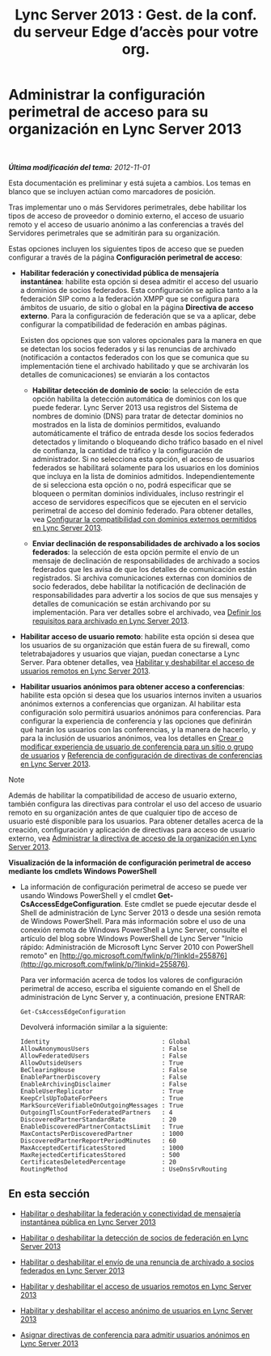 ﻿---
title: "Lync Server 2013 : Gest. de la conf. du serveur Edge d’accès pour votre org."
TOCTitle: Administrae la configuración perimetral de acceso para su organización
ms:assetid: 0145eb08-984f-4ecd-bf9c-364817619c2a
ms:mtpsurl: https://technet.microsoft.com/es-es/library/JJ552443(v=OCS.15)
ms:contentKeyID: 49115264
ms.date: 01/07/2017
mtps_version: v=OCS.15
ms.translationtype: HT
---

# Administrar la configuración perimetral de acceso para su organización en Lync Server 2013

 

_**Última modificación del tema:** 2012-11-01_

Esta documentación es preliminar y está sujeta a cambios. Los temas en blanco que se incluyen actúan como marcadores de posición.

Tras implementar uno o más Servidores perimetrales, debe habilitar los tipos de acceso de proveedor o dominio externo, el acceso de usuario remoto y el acceso de usuario anónimo a las conferencias a través del Servidores perimetrales que se admitirán para su organización.

Estas opciones incluyen los siguientes tipos de acceso que se pueden configurar a través de la página **Configuración perimetral de acceso**:

  - **Habilitar federación y conectividad pública de mensajería instantánea**: habilite esta opción si desea admitir el acceso del usuario a dominios de socios federados. Esta configuración se aplica tanto a la federación SIP como a la federación XMPP que se configura para ámbitos de usuario, de sitio o global en la página **Directiva de acceso externo**. Para la configuración de federación que se va a aplicar, debe configurar la compatibilidad de federación en ambas páginas.
    
    Existen dos opciones que son valores opcionales para la manera en que se detectan los socios federados y si las renuncias de archivado (notificación a contactos federados con los que se comunica que su implementación tiene el archivado habilitado y que se archivarán los detalles de comunicaciones) se enviarán a los contactos
    
      - **Habilitar detección de dominio de socio**: la selección de esta opción habilita la detección automática de dominios con los que puede federar. Lync Server 2013 usa registros del Sistema de nombres de dominio (DNS) para tratar de detectar dominios no mostrados en la lista de dominios permitidos, evaluando automáticamente el tráfico de entrada desde los socios federados detectados y limitando o bloqueando dicho tráfico basado en el nivel de confianza, la cantidad de tráfico y la configuración de administrador. Si no selecciona esta opción, el acceso de usuarios federados se habilitará solamente para los usuarios en los dominios que incluya en la lista de dominios admitidos. Independientemente de si selecciona esta opción o no, podrá especificar que se bloqueen o permitan dominios individuales, incluso restringir el acceso de servidores específicos que se ejecuten en el servicio perimetral de acceso del dominio federado. Para obtener detalles, vea [Configurar la compatibilidad con dominios externos permitidos en Lync Server 2013](lync-server-2013-configure-support-for-allowed-external-domains.md).
    
      - **Enviar declinación de responsabilidades de archivado a los socios federados**: la selección de esta opción permite el envío de un mensaje de declinación de responsabilidades de archivado a socios federados que les avisa de que los detalles de comunicación están registrados. Si archiva comunicaciones externas con dominios de socio federados, debe habilitar la notificación de declinación de responsabilidades para advertir a los socios de que sus mensajes y detalles de comunicación se están archivando por su implementación. Para ver detalles sobre el archivado, vea [Definir los requisitos para archivado en Lync Server 2013](lync-server-2013-defining-your-requirements-for-archiving.md).

  - **Habilitar acceso de usuario remoto**: habilite esta opción si desea que los usuarios de su organización que están fuera de su firewall, como teletrabajadores y usuarios que viajan, puedan conectarse a Lync Server. Para obtener detalles, vea [Habilitar y deshabilitar el acceso de usuarios remotos en Lync Server 2013](lync-server-2013-enable-or-disable-remote-user-access.md).

  - **Habilitar usuarios anónimos para obtener acceso a conferencias**: habilite esta opción si desea que los usuarios internos inviten a usuarios anónimos externos a conferencias que organizan. Al habilitar esta configuración solo permitirá usuarios anónimos para conferencias. Para configurar la experiencia de conferencia y las opciones que definirán qué harán los usuarios con las conferencias, y la manera de hacerlo, y para la inclusión de usuarios anónimos, vea los detalles en [Crear o modificar experiencia de usuario de conferencia para un sitio o grupo de usuarios](https://technet.microsoft.com/es-es/library/gg429715\(v=ocs.15\)) y [Referencia de configuración de directivas de conferencias en Lync Server 2013](lync-server-2013-conferencing-policy-settings-reference.md).


> [!NOTE]
> Además de habilitar la compatibilidad de acceso de usuario externo, también configura las directivas para controlar el uso del acceso de usuario remoto en su organización antes de que cualquier tipo de acceso de usuario esté disponible para los usuarios. Para obtener detalles acerca de la creación, configuración y aplicación de directivas para acceso de usuario externo, vea <A href="lync-server-2013-manage-external-access-policy-for-your-organization.md">Administrar la directiva de acceso de la organización en Lync Server 2013</A>.



**Visualización de la información de configuración perimetral de acceso mediante los cmdlets Windows PowerShell**

  - La información de configuración perimetral de acceso se puede ver usando Windows PowerShell y el cmdlet **Get-CsAccessEdgeConfiguration**. Este cmdlet se puede ejecutar desde el Shell de administración de Lync Server 2013 o desde una sesión remota de Windows PowerShell. Para más información sobre el uso de una conexión remota de Windows PowerShell a Lync Server, consulte el artículo del blog sobre Windows PowerShell de Lync Server "Inicio rápido: Administración de Microsoft Lync Server 2010 con PowerShell remoto" en [http://go.microsoft.com/fwlink/p/?linkId=255876](http://go.microsoft.com/fwlink/p/?linkid=255876).
    
    Para ver información acerca de todos los valores de configuración perimetral de acceso, escriba el siguiente comando en el Shell de administración de Lync Server y, a continuación, presione ENTRAR:
    
        Get-CsAccessEdgeConfiguration
    
    Devolverá información similar a la siguiente:
    
        Identity                               : Global
        AllowAnonymousUsers                    : False
        AllowFederatedUsers                    : False
        AllowOutsideUsers                      : True
        BeClearingHouse                        : False
        EnablePartnerDiscovery                 : False
        EnableArchivingDisclaimer              : False
        EnableUserReplicator                   : True
        KeepCrlsUpToDateForPeers               : True
        MarkSourceVerifiableOnOutgoingMessages : True
        OutgoingTlsCountForFederatedPartners   : 4
        DiscoveredPartnerStandardRate          : 20
        EnableDiscoveredPartnerContactsLimit   : True
        MaxContactsPerDiscoveredPartner        : 1000
        DiscoveredPartnerReportPeriodMinutes   : 60
        MaxAcceptedCertificatesStored          : 1000
        MaxRejectedCertificatesStored          : 500
        CertificatesDeletedPercentage          : 20
        RoutingMethod                          : UseDnsSrvRouting

## En esta sección

  - [Habilitar o deshabilitar la federación y conectividad de mensajería instantánea pública en Lync Server 2013](lync-server-2013-enable-or-disable-federation-and-public-im-connectivity.md)

  - [Habilitar o deshabilitar la detección de socios de federación en Lync Server 2013](lync-server-2013-enable-or-disable-discovery-of-federation-partners.md)

  - [Habilitar o deshabilitar el envío de una renuncia de archivado a socios federados en Lync Server 2013](lync-server-2013-enable-or-disable-sending-an-archiving-disclaimer-to-federated-partners.md)

  - [Habilitar y deshabilitar el acceso de usuarios remotos en Lync Server 2013](lync-server-2013-enable-or-disable-remote-user-access.md)

  - [Habilitar y deshabilitar el acceso anónimo de usuarios en Lync Server 2013](lync-server-2013-enable-or-disable-anonymous-user-access.md)

  - [Asignar directivas de conferencia para admitir usuarios anónimos en Lync Server 2013](lync-server-2013-assign-conferencing-policies-to-support-anonymous-users.md)

